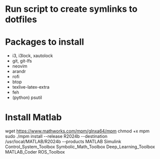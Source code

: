 # Run script to create symlinks to dotfiles

# Packages to install
- i3, i3lock, xautolock
- git, git-lfs
- neovim
- arandr
- rofi
- btop
- texlive-latex-extra
- feh
- (python) psutil

# Install Matlab
wget https://www.mathworks.com/mpm/glnxa64/mpm
chmod +x mpm
sudo ./mpm install --release R2024b --destination /usr/local/MATLAB/R2024b --products MATLAB Simulink Control_System_Toolbox Symbolic_Math_Toolbox Deep_Learning_Toolbox
 MATLAB_Coder ROS_Toolbox
